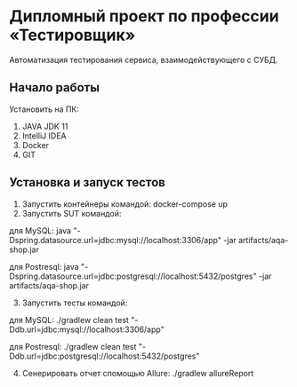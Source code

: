 # Дипломный проект по профессии «Тестировщик»

Автоматизация тестирования сервиса, взаимодействующего с СУБД.

## Начало работы

Установить на ПК:
1. JAVA JDK 11
2. IntelliJ IDEA
3. Docker
4. GIT

## Установка и запуск тестов

1. Запустить контейнеры командой: docker-compose up
2. Запустить SUT командой:

для MySQL: java "-Dspring.datasource.url=jdbc:mysql://localhost:3306/app" -jar artifacts/aqa-shop.jar

для Postresql: java "-Dspring.datasource.url=jdbc:postgresql://localhost:5432/postgres" -jar artifacts/aqa-shop.jar

3. Запустить тесты командой:

для MySQL: ./gradlew clean test "-Ddb.url=jdbc:mysql://localhost:3306/app"

для Postresql: ./gradlew clean test "-Ddb.url=jdbc:postgresql://localhost:5432/postgres"

4. Сенерировать отчет спомощью Allure: ./gradlew allureReport